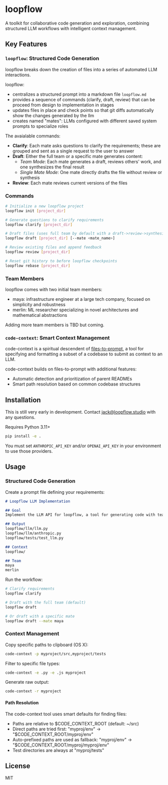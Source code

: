 # loopflow

A toolkit for collaborative code generation and exploration, combining structured LLM workflows with intelligent context management.

## Key Features

### `loopflow`: Structured Code Generation

loopflow breaks down the creation of files into a series of automated LLM interactions. 

loopflow:
- centralizes a structured prompt into a markdown file `loopflow.md`
- provides a sequence of commands (clarify, draft, review) that can be proceed from design to implementation in stages
- updates files in place and check points so that git diffs automatically show the changes generated by the llm
- creates named "mates": LLMs configured with different saved system prompts to specialize roles

The avaialable commands:
- **Clarify**: Each mate asks questions to clarify the requirements; these are grouped and sent as a single request to the user to answer
- **Draft**: Either the full team or a specific mate generates content:
  - *Team Mode*: Each mate generates a draft, reviews others' work, and one synthesizes the final result
  - *Single Mate Mode*: One mate directly drafts the file without review or synthesis
- **Review**: Each mate reviews current versions of the files

### Commands

```bash
# Initialize a new loopflow project
loopflow init [project_dir]

# Generate questions to clarify requirements
loopflow clarify [project_dir]

# Draft files (uses full team by default with a draft->review->synthesize subpipeline)
loopflow draft [project_dir] [--mate <mate_name>]

# Review existing files and append feedback
loopflow review [project_dir]

# Reset git history to before loopflow checkpoints
loopflow rebase [project_dir]
```

### Team Members

loopflow comes with two initial team members:
- maya: infrastructure engineer at a large tech company, focused on simplicity and robustness
- merlin: ML researcher specializing in novel architectures and mathematical abstractions

Adding more team members is TBD but coming.

### `code-context`: Smart Context Management

code-context is a spiritual descendent of [files-to-prompt](https://github.com/simonw/files-to-prompt), 
a tool for specifying and formatting a subset of a codebase to submit as context to an LLM.

code-context builds on files-to-prompt with additional features:
- Automatic detection and prioritization of parent READMEs
- Smart path resolution based on common codebase structures

## Installation

This is still very early in development. Contact jack@loopflow.studio with any questions.

Requires Python 3.11+
```bash
pip install -e .
```

You must set `ANTHROPIC_API_KEY` and/or `OPENAI_API_KEY` in your environment to use those providers.

## Usage

### Structured Code Generation

Create a prompt file defining your requirements:

```markdown
# Loopflow LLM Implementation

## Goal
Implement the LLM API for loopflow, a tool for generating code with teams of LLMs.

## Output
loopflow/llm/llm.py
loopflow/llm/anthropic.py
loopflow/tests/test_llm.py

## Context
loopflow/

## Team
maya
merlin
```

Run the workflow:
```bash
# Clarify requirements
loopflow clarify

# Draft with the full team (default)
loopflow draft

# Or draft with a specific mate
loopflow draft --mate maya
```

### Context Management

Copy specific paths to clipboard (OS X):
```bash
code-context -p myproject/src,myproject/tests
```

Filter to specific file types:
```bash
code-context -e .py -e .js myproject
```

Generate raw output:
```bash
code-context -r myproject
```

#### Path Resolution

The code-context tool uses smart defaults for finding files:

- Paths are relative to $CODE_CONTEXT_ROOT (default: ~/src)
- Direct paths are tried first: "myproj/env" -> "$CODE_CONTEXT_ROOT/myproj/env"
- Auto-prefixed paths are used as fallback: "myproj/env" -> "$CODE_CONTEXT_ROOT/myproj/myproj/env"
- Test directories are always at "myproj/tests"

## License

MIT